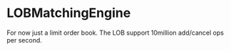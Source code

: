 # LOBMatchingEngine


For now just a limit order book. The LOB support 10million add/cancel ops per second.
